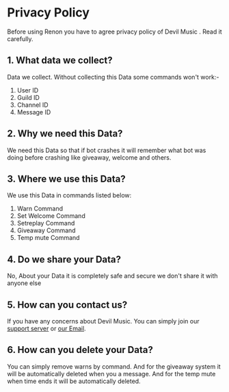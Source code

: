# Privacy Policy 

Before using Renon you have to agree privacy policy of Devil Music . Read it carefully.

## 1. What data we collect?
Data we collect. Without collecting this Data some commands won't work:-
1) User ID
2) Guild ID
3) Channel ID
4) Message ID

## 2. Why we need this Data?
We need this Data so that if bot crashes it will remember what bot was doing before crashing like giveaway, welcome and others.
## 3. Where we use this Data?
We use this Data in commands listed below:
1) Warn Command
3) Set Welcome Command
4) Setreplay Command
5) Giveaway Command
7) Temp mute Command


## 4. Do we share your Data?
No, About your Data it is completely safe and secure we don't share it with anyone else


## 5. How can you contact us? 
If you have any concerns about Devil Music. You can simply join our [support server](https://discord.gg/c2KKcfj4Dy) or [our Email](renonbotdisccord@gmail.com).


## 6. How can you delete your Data?
You can simply remove warns by command. And for the giveaway system it will be automatically deleted when you a message.
And for the temp mute when time ends it will be automatically deleted.
